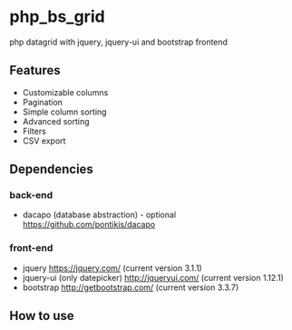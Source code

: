 # php_bs_grid
php datagrid with jquery, jquery-ui and bootstrap frontend

## Features

* Customizable columns
* Pagination
* Simple column sorting
* Advanced sorting
* Filters
* CSV export

## Dependencies

### back-end
* dacapo (database abstraction) - optional https://github.com/pontikis/dacapo

### front-end
* jquery https://jquery.com/ (current version 3.1.1)
* jquery-ui (only datepicker) http://jqueryui.com/ (current version 1.12.1)
* bootstrap http://getbootstrap.com/ (current version 3.3.7)

## How to use